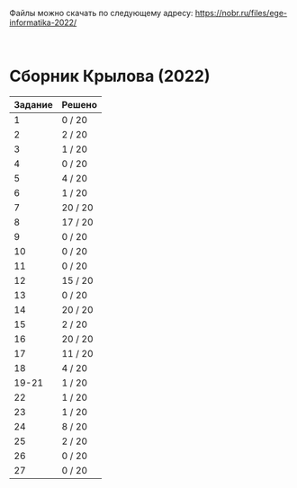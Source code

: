 Файлы можно скачать по следующему адресу: https://nobr.ru/files/ege-informatika-2022/

<br>

# Сборник Крылова (2022)
| Задание | Решено |
|-|-|
| 1 | 0 / 20 |
| 2 | 2 / 20 |
| 3 | 1 / 20 |
| 4 | 0 / 20 |
| 5 | 4 / 20 |
| 6 | 1 / 20 |
| 7 | 20 / 20 |
| 8 | 17 / 20 |
| 9 | 0 / 20 |
| 10 | 0 / 20 |
| 11 | 0 / 20 |
| 12 | 15 / 20 |
| 13 | 0 / 20 |
| 14 | 20 / 20 |
| 15 | 2 / 20 |
| 16 | 20 / 20 |
| 17 | 11 / 20 |
| 18 | 4 / 20 |
| 19-21 | 1 / 20 |
| 22 | 1 / 20 |
| 23 | 1 / 20 |
| 24 | 8 / 20 |
| 25 | 2 / 20 |
| 26 | 0 / 20 |
| 27 | 0 / 20 |
